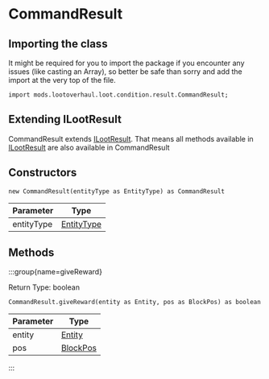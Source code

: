# CommandResult

## Importing the class

It might be required for you to import the package if you encounter any issues (like casting an Array), so better be safe than sorry and add the import at the very top of the file.
```zenscript
import mods.lootoverhaul.loot.condition.result.CommandResult;
```


## Extending ILootResult

CommandResult extends [ILootResult](/mods/lootoverhaul/loot/condition/result/ILootResult). That means all methods available in [ILootResult](/mods/lootoverhaul/loot/condition/result/ILootResult) are also available in CommandResult

## Constructors


```zenscript
new CommandResult(entityType as EntityType) as CommandResult
```
| Parameter  |                     Type                     |
|------------|----------------------------------------------|
| entityType | [EntityType](/vanilla/api/entity/EntityType) |



## Methods

:::group{name=giveReward}

Return Type: boolean

```zenscript
CommandResult.giveReward(entity as Entity, pos as BlockPos) as boolean
```

| Parameter |                    Type                     |
|-----------|---------------------------------------------|
| entity    | [Entity](/vanilla/api/entity/Entity)        |
| pos       | [BlockPos](/vanilla/api/util/math/BlockPos) |


:::


